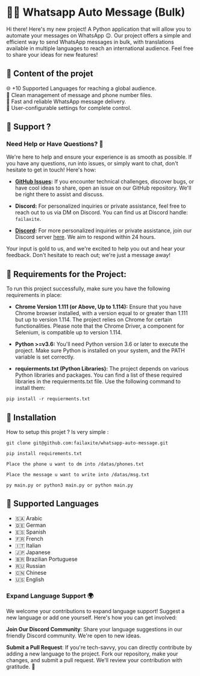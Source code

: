 # 📱🤙 Whatsapp Auto Message (Bulk)

Hi there! Here's my new project! A Python application that will allow you to automate your messages on WhatsApp 😉. Our project offers a simple and efficient way to send WhatsApp messages in bulk, with translations available in multiple languages to reach an international audience. Feel free to share your ideas for new features!

## 📁 Content of the projet

🌐 +10 Supported Languages for reaching a global audience.
<br>
📂 Clean management of message and phone number files.
<br>
🚀 Fast and reliable WhatsApp message delivery.
<br>
🔧 User-configurable settings for complete control.
<br>

## 🎁 Support ?

### Need Help or Have Questions? 🤔

We're here to help and ensure your experience is as smooth as possible. If you have any questions, run into issues, or simply want to chat, don't hesitate to get in touch! Here's how:

- **[GitHub Issues](https://github.com/failaxite/whatsapp-auto-message/issues):** If you encounter technical challenges, discover bugs, or have cool ideas to share, open an issue on our GitHub repository. We'll be right there to assist and discuss.

- **Discord:** For personalized inquiries or private assistance, feel free to reach out to us via DM on Discord. You can find us at Discord handle: `failaxite`.

- **[Discord](https://discord.gg/AFWgmHb4PJ):** For more personalized inquiries or private assistance, join our Discord server [here](https://discord.gg/AFWgmHb4PJ). We aim to respond within 24 hours.

Your input is gold to us, and we're excited to help you out and hear your feedback. Don't hesitate to reach out; we're just a message away!

## 🎇 Requirements for the Project:

To run this project successfully, make sure you have the following requirements in place:

- **Chrome Version 1.111 (or Above, Up to 1.114):** Ensure that you have Chrome browser installed, with a version equal to or greater than 1.111 but up to version 1.114. The project relies on Chrome for certain functionalities. Please note that the Chrome Driver, a component for Selenium, is compatible up to version 1.114.

- **Python >=v3.6:** You'll need Python version 3.6 or later to execute the project. Make sure Python is installed on your system, and the PATH variable is set correctly.

- **requierments.txt (Python Libraries):** The project depends on various Python libraries and packages. You can find a list of these required libraries in the requierments.txt file. Use the following command to install them:

```
pip install -r requierments.txt
```

## 🎁 Installation

How to setup this projet ? Is very simple :

```
git clone git@github.com:failaxite/whatsapp-auto-message.git
```

```
pip install requirements.txt
```

```
Place the phone u want to dm into /datas/phones.txt
```

```
Place the message u want to write into /datas/msg.txt
```

```
py main.py or python3 main.py or python main.py
```

## 🌳 Supported Languages

- :saudi_arabia: Arabic
- :de: German
- :es: Spanish
- :fr: French
- :it: Italian
- :jp: Japanese
- :brazil: Brazilian Portuguese
- :ru: Russian
- :cn: Chinese
- :us: English

### Expand Language Support 🌍

We welcome your contributions to expand language support! Suggest a new language or add one yourself. Here's how you can get involved:

**Join Our Discord Community**: Share your language suggestions in our friendly Discord community. We're open to new ideas.

**Submit a Pull Request**: If you're tech-savvy, you can directly contribute by adding a new language to the project. Fork our repository, make your changes, and submit a pull request. We'll review your contribution with gratitude. 🚀
